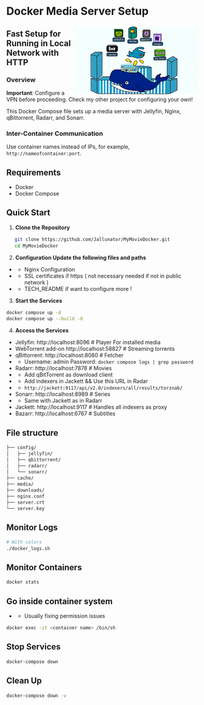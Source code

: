 # Docker Media Server Setup

<img src="docker.webp" alt="Docker" width="325" align="right">  


## Fast Setup for Running in Local Network with HTTP

### Overview

**Important**: Configure a VPN before proceeding. Check my other project for configuring your own!

This Docker Compose file sets up a media server with Jellyfin, Nginx, qBittorrent, Radarr, and Sonarr.

### Inter-Container Communication

Use container names instead of IPs, for example, `http://nameofcontainer:port`.

## Requirements

- Docker
- Docker Compose

## Quick Start

1. **Clone the Repository**

```bash
   git clone https://github.com/Jallunator/MyMovieDocker.git
   cd MyMovieDocker
```

2. **Configuration Update the following files and paths**

+ +  Nginx Configuration
+ + SSL certificates if https ( not necessary needed if not in public network )
+ + TECH_README if want to configure more ! 

3. **Start the Services**
```bash
docker compose up -d
docker compose up --build -d
```

4. **Access the Services**
+ Jellyfin: http://localhost:8096 # Player For installed media
+ WebTorrent add-on http://localhost:58827 # Streaming torrents
+ qBittorrent: http://localhost:8080 # Fetcher
+ + Username: admin Password: `docker compose logs | grep password`
+ Radarr: http://localhost:7878 # Movies
+ + Add qBitTorrent as download client 
+ + Add indexers in Jackett && Use this URL in Radar
+ + `http://jackett:9117/api/v2.0/indexers/all/results/torznab/`
+ Sonarr: http://localhost:8989 # Series
+ + Same with Jackett as in Radarr
+ Jackett: http://localhost:9117 # Handles all indexers as proxy
+ Bazarr: http://localhost:6767 # Subtitles


## File structure
```
├── config/
│   ├── jellyfin/
│   ├── qbittorrent/
│   ├── radarr/
│   └── sonarr/
├── cache/
├── media/
├── downloads/
├── nginx.conf
├── server.crt
└── server.key
```
## Monitor Logs
```bash
# With colors
./docker_logs.sh
```
## Monitor Containers
``` bash
docker stats
```

## Go inside container system
+ + Usually fixing permission issues
``` bash 
docker exec -it <container name> /bin/sh
```

## Stop Services 
``` bash 
docker-compose down
```

## Clean Up
```bash
docker-compose down -v
```
